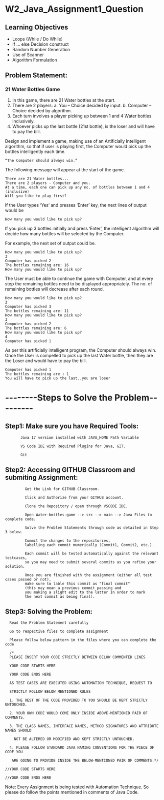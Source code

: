 # W2_Java_Assignment1_Question

## Learning Objectives
  - Loops (While / Do While)
  - If ... else Decision construct
  - Random Number Generation
  - Use of Scanner
  - Algorithm Formulation 

## Problem Statement:

### 21 Water Bottles Game

  1.	In this game, there are 21 Water bottles at the start.
  2.	There are 2 players: 
      a.	You – Choice decided by input.
      b.	Computer – Choice decided by algorithm. 
  3.	Each turn involves a player picking up between 1 and 4 Water bottles inclusively.
  4.	Whoever picks up the last bottle (21st bottle), is the loser and will have to pay the bill.
  
Design and implement a game, making use of an Artificially Intelligent algorithm, so that if user is playing first, the Computer would pick up the bottles intelligently each time. 

    “The Computer should always win.”
    
The following message will appear at the start of the game.

    There are 21 Water bottles...
    There are 2 players - Computer and you.
    At a time, each one can pick up any no. of bottles between 1 and 4 (inclusive)
    Will you like to play first?
    
If the User types ‘Yes’ and presses ‘Enter’ key, the next lines of output would be

    How many you would like to pick up?

If you pick up 3 bottles initially and press ‘Enter’, 
the intelligent algorithm will decide how many bottles will be selected by the Computer. 

For example, the next set of output could be.

    How many you would like to pick up? 
    3
    Computer has picked 2
    The bottles remaining are: 16
    How many you would like to pick up?

The User must be able to continue the game with Computer, 
and at every step the remaining bottles need to be displayed appropriately. 
The no. of remaining bottles will decrease after each round.

    How many you would like to pick up? 
    2
    Computer has picked 3
    The bottles remaining are: 11
    How many you would like to pick up? 
    3
    Computer has picked 2
    The bottles remaining are: 6
    How many you would like to pick up? 
    4
    Computer has picked 1

As per this artificially intelligent program, the Computer should always win. 
Once the User is compelled to pick up the last Water bottle, 
then they are the Loser and would have to pay the bill.

    Computer has picked 1
    The bottles remaining are : 1
    You will have to pick up the last..you are loser


# --------Steps to Solve the Problem---------


## Step1: Make sure you have Required Tools:

           Java 17 version installed with JAVA_HOME Path Variable

           VS Code IDE with Required Plugins for Java, GIT.

           Git

## Step2: Accessing GITHUB Classroom and submiting Assignment:

             Get the Link for GITHUB Classroom.

             Click and Authorize from your GITHUB account.

             Clone the Repository / open through VSCODE IDE.

             Open Water-bottles-game --> src --> main --> Java Files to complete code.

             Solve the Problem Statements through code as detailed in Step 3 below.

             Commit the changes to the repositories, 
             labelling each commit numerically (Commit1, Commit2, etc.).

             Each commit will be tested automatically against the relevant testcases, 
             so you may need to submit several commits as you refine your solution.

             Once you are finished with the assignment (either all test cases passed or not), 
             make sure to lable this commit as "final commit" 
             (this may mean a previous commit passing and 
             you making a slight edit to the latter in order to mark 
             the next commit as being final).

## Step3: Solving the Problem:

      Read the Problem Statement carefully

      Go to respective files to complete assignment

      Please follow below pattern in the files where you can complete the code

      /*
      PLEASE INSERT YOUR CODE STRICTLY BETWEEN BELOW COMMENTED LINES
      
      YOUR CODE STARTS HERE
      
      YOUR CODE ENDS HERE
      
      AS TEST CASES ARE EXECUTED USING AUTOMATION TECHNIQUE, REQUEST TO
      
      STRICTLY FOLLOW BELOW MENTIONED RULES
      
      1. THE REST OF THE CODE PROVIDED TO YOU SHOULD BE KEPT STRICTLY UNTOUCHED.
      
      2. YOUR OWN CODE WOULD COME ONLY INSIDE ABOVE-MENTIONED PAIR OF COMMENTS.
      
      3. THE CLASS NAMES, INTERFACE NAMES, METHOD SIGNATURES AND ATTRIBUTE NAMES SHOULD
      
        NOT BE ALTERED OR MODIFIED AND KEPT STRICTLY UNTOUCHED.
        
      4. PLEASE FOLLOW STANDARD JAVA NAMING CONVENTIONS FOR THE PIECE OF CODE YOU
      
       ARE GOING TO PROVIDE INSIDE THE BELOW-MENTIONED PAIR OF COMMENTS.*/
       
    //YOUR CODE STARTS HERE

    //YOUR CODE ENDS HERE
    
    
Note: Every Assignment is being tested with Automation Technique. 
So please do follow the points mentioned in comments of Java Code.

